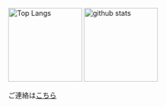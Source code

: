 <p align="left"> 
  <img alt="Top Langs" height="150px" src="https://github-readme-stats.vercel.app/api/top-langs/?username=KeitaUenishi&layout=compact&show_icons=true&theme=onedark" />
  <img alt="github stats" height="150px" src="https://github-readme-stats.vercel.app/api?username=KeitaUenishi&theme=onedark&show_icons=ture" />
</p>

ご連絡は[こちら](https://forms.gle/cwBwovqLr1XBFKfu8)
